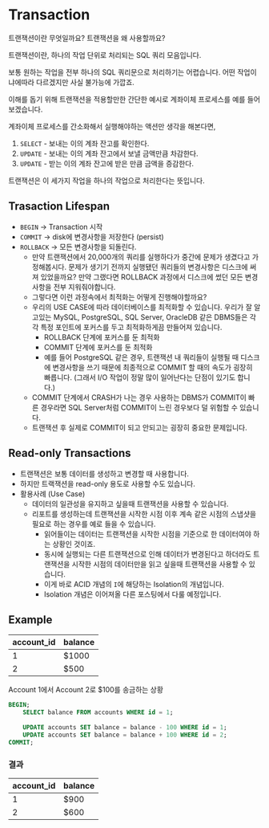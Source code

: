 # Transaction

트랜잭션이란 무엇일까요? 트랜잭션을 왜 사용할까요?

트랜잭션이란, 하나의 작업 단위로 처리되는 SQL 쿼리 모음입니다.

보통 원하는 작업을 전부 하나의 SQL 쿼리문으로 처리하기는 어렵습니다. 어떤 작업이냐에따라 다르겠지만 사실 불가능에 가깝죠.

이해를 돕기 위해 트랜잭션을 적용할만한 간단한 예시로 계좌이체 프로세스를 예를 들어보겠습니다.

계좌이체 프로세스를 간소화해서 실행해야하는 액션만 생각을 해본다면,

1. `SELECT` - 보내는 이의 계좌 잔고를 확인한다.
2. `UPDATE` - 보내는 이의 계좌 잔고에서 보낼 금액만큼 차감한다.
3. `UPDATE` - 받는 이의 계좌 잔고에 받은 만큼 금액을 증감한다.

트랜잭션은 이 세가지 작업을 하나의 작업으로 처리한다는 뜻입니다.

## Trasaction Lifespan

- `BEGIN` → Transaction 시작
- `COMMIT` → disk에 변경사항을 저장한다 (persist)
- `ROLLBACK` → 모든 변경사항을 되돌린다.
  - 만약 트랜잭션에서 20,000개의 쿼리를 실행하다가 중간에 문제가 생겼다고 가정해봅시다. 문제가 생기기 전까지 실행됐던 쿼리들의 변경사항은 디스크에 써져 있었을까요? 만약 그랬다면 ROLLBACK 과정에서 디스크에 썼던 모든 변경사항을 전부 지워줘야합니다.
  - 그렇다면 이런 과정속에서 최적화는 어떻게 진행해야할까요?
  - 우리의 USE CASE에 따라 데이터베이스를 최적화할 수 있습니다. 우리가 잘 알고있는 MySQL, PostgreSQL, SQL Server, OracleDB 같은 DBMS들은 각각 특정 포인트에 포커스를 두고 최적화하게끔 만들어져 있습니다.
    - ROLLBACK 단계에 포커스를 둔 최적화
    - COMMIT 단계에 포커스를 둔 최적화
    - 예를 들어 PostgreSQL 같은 경우, 트랜잭션 내 쿼리들이 실행될 때 디스크에 변경사항을 쓰기 때문에 최종적으로 COMMIT 할 때의 속도가 굉장히 빠릅니다. (그래서 I/O 작업이 정말 많이 일어난다는 단점이 있기도 합니다.)
  - COMMIT 단계에서 CRASH가 나는 경우 사용하는 DBMS가 COMMIT이 빠른 경우라면 SQL Server처럼 COMMIT이 느린 경우보다 덜 위험할 수 있습니다.
  - 트랜잭션 후 실제로 COMMIT이 되고 안되고는 굉장히 중요한 문제입니다.

## Read-only Transactions

- 트랜잭션은 보통 데이터를 생성하고 변경할 때 사용합니다.
- 하지만 트랙잭션을 read-only 용도로 사용할 수도 있습니다.
- 활용사례 (Use Case)
  - 데이터의 일관성을 유지하고 싶을때 트랜잭션을 사용할 수 있습니다.
  - 리포트를 생성하는데 트랜잭션을 시작한 시점 이후 계속 같은 시점의 스냅샷을 필요로 하는 경우를 예로 들을 수 있습니다.
    - 읽어들이는 데이터는 트랜잭션을 시작한 시점을 기준으로 한 데이터여야 하는 상황인 것이죠.
    - 동시에 실행되는 다른 트랜잭션으로 인해 데이터가 변경된다고 하더라도 트랜잭션을 시작한 시점의 데이터만을 읽고 싶을때 트랜잭션을 사용할 수 있습니다.
    - 이게 바로 ACID 개념의 `I`에 해당하는 Isolation의 개념입니다.
    - Isolation 개념은 이어져올 다른 포스팅에서 다룰 예정입니다.

## Example

| account_id | balance |
|------------|---------|
| 1          | $1000   |
| 2          | $500    |

Account 1에서 Account 2로 $100를 송금하는 상황

```sql
BEGIN;
    SELECT balance FROM accounts WHERE id = 1;
    
    UPDATE accounts SET balance = balance - 100 WHERE id = 1;
    UPDATE accounts SET balance = balance + 100 WHERE id = 2;
COMMIT;
```

### 결과
| account_id | balance |
|------------|---------|
| 1          | $900    |
| 2          | $600    |
